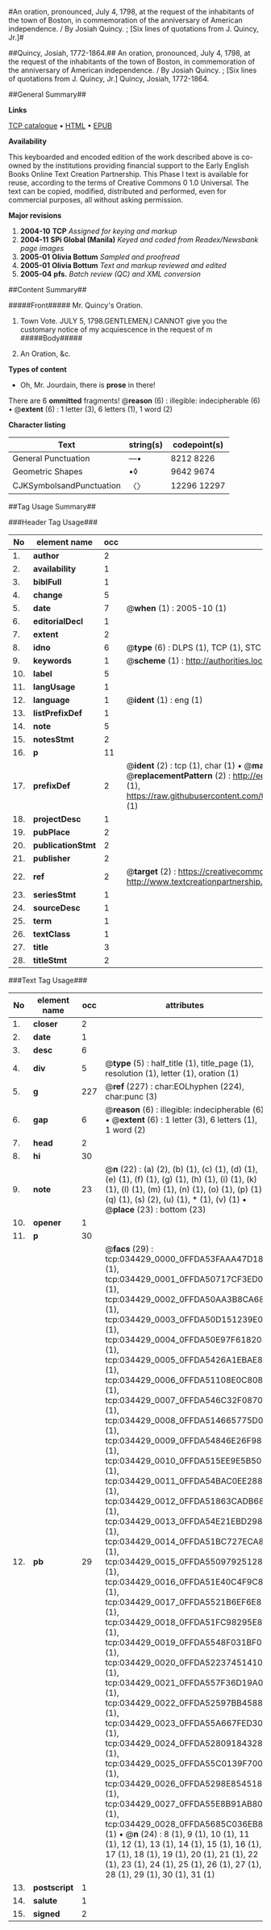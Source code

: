 #An oration, pronounced, July 4, 1798, at the request of the inhabitants of the town of Boston, in commemoration of the anniversary of American independence. / By Josiah Quincy. ; [Six lines of quotations from J. Quincy, Jr.]#

##Quincy, Josiah, 1772-1864.##
An oration, pronounced, July 4, 1798, at the request of the inhabitants of the town of Boston, in commemoration of the anniversary of American independence. / By Josiah Quincy. ; [Six lines of quotations from J. Quincy, Jr.]
Quincy, Josiah, 1772-1864.

##General Summary##

**Links**

[TCP catalogue](http://www.ota.ox.ac.uk/tcp/)  • 
[HTML](http://tei.it.ox.ac.uk/tcp/Texts-HTML/free/N25/N25888.html)  • 
[EPUB](http://tei.it.ox.ac.uk/tcp/Texts-EPUB/free/N25/N25888.epub)

**Availability**

This keyboarded and encoded edition of the
	       work described above is co-owned by the institutions
	       providing financial support to the Early English Books
	       Online Text Creation Partnership. This Phase I text is
	       available for reuse, according to the terms of Creative
	       Commons 0 1.0 Universal. The text can be copied,
	       modified, distributed and performed, even for
	       commercial purposes, all without asking permission.

**Major revisions**

1. __2004-10__ __TCP__ *Assigned for keying and markup*
1. __2004-11__ __SPi Global (Manila)__ *Keyed and coded from Readex/Newsbank page images*
1. __2005-01__ __Olivia Bottum__ *Sampled and proofread*
1. __2005-01__ __Olivia Bottum__ *Text and markup reviewed and edited*
1. __2005-04__ __pfs.__ *Batch review (QC) and XML conversion*

##Content Summary##

#####Front#####
Mr. Quincy's Oration.
1. Town Vote.
JULY 5, 1798.GENTLEMEN,I CANNOT give you the customary notice of my acquiescence in the request of m
#####Body#####

1. An Oration, &c.

**Types of content**

  * Oh, Mr. Jourdain, there is **prose** in there!

There are 6 **ommitted** fragments! 
 @__reason__ (6) : illegible: indecipherable (6)  •  @__extent__ (6) : 1 letter (3), 6 letters (1), 1 word (2)

**Character listing**


|Text|string(s)|codepoint(s)|
|---|---|---|
|General Punctuation|—•|8212 8226|
|Geometric Shapes|▪◊|9642 9674|
|CJKSymbolsandPunctuation|〈〉|12296 12297|

##Tag Usage Summary##

###Header Tag Usage###

|No|element name|occ|attributes|
|---|---|---|---|
|1.|__author__|2||
|2.|__availability__|1||
|3.|__biblFull__|1||
|4.|__change__|5||
|5.|__date__|7| @__when__ (1) : 2005-10 (1)|
|6.|__editorialDecl__|1||
|7.|__extent__|2||
|8.|__idno__|6| @__type__ (6) : DLPS (1), TCP (1), STC (1), NOTIS (1), IMAGE-SET (1), EVANS-CITATION (1)|
|9.|__keywords__|1| @__scheme__ (1) : http://authorities.loc.gov/ (1)|
|10.|__label__|5||
|11.|__langUsage__|1||
|12.|__language__|1| @__ident__ (1) : eng (1)|
|13.|__listPrefixDef__|1||
|14.|__note__|5||
|15.|__notesStmt__|2||
|16.|__p__|11||
|17.|__prefixDef__|2| @__ident__ (2) : tcp (1), char (1)  •  @__matchPattern__ (2) : ([0-9\-]+):([0-9IVX]+) (1), (.+) (1)  •  @__replacementPattern__ (2) : http://eebo.chadwyck.com/downloadtiff?vid=$1&page=$2 (1), https://raw.githubusercontent.com/textcreationpartnership/Texts/master/tcpchars.xml#$1 (1)|
|18.|__projectDesc__|1||
|19.|__pubPlace__|2||
|20.|__publicationStmt__|2||
|21.|__publisher__|2||
|22.|__ref__|2| @__target__ (2) : https://creativecommons.org/publicdomain/zero/1.0/ (1), http://www.textcreationpartnership.org/docs/. (1)|
|23.|__seriesStmt__|1||
|24.|__sourceDesc__|1||
|25.|__term__|1||
|26.|__textClass__|1||
|27.|__title__|3||
|28.|__titleStmt__|2||


###Text Tag Usage###

|No|element name|occ|attributes|
|---|---|---|---|
|1.|__closer__|2||
|2.|__date__|1||
|3.|__desc__|6||
|4.|__div__|5| @__type__ (5) : half_title (1), title_page (1), resolution (1), letter (1), oration (1)|
|5.|__g__|227| @__ref__ (227) : char:EOLhyphen (224), char:punc (3)|
|6.|__gap__|6| @__reason__ (6) : illegible: indecipherable (6)  •  @__extent__ (6) : 1 letter (3), 6 letters (1), 1 word (2)|
|7.|__head__|2||
|8.|__hi__|30||
|9.|__note__|23| @__n__ (22) : (a) (2), (b) (1), (c) (1), (d) (1), (e) (1), (f) (1), (g) (1), (h) (1), (i) (1), (k) (1), (l) (1), (m) (1), (n) (1), (o) (1), (p) (1), (q) (1), (s) (2), (u) (1), * (1), (v) (1)  •  @__place__ (23) : bottom (23)|
|10.|__opener__|1||
|11.|__p__|30||
|12.|__pb__|29| @__facs__ (29) : tcp:034429_0000_0FFDA53FAAA47D18 (1), tcp:034429_0001_0FFDA50717CF3ED0 (1), tcp:034429_0002_0FFDA50AA3B8CA68 (1), tcp:034429_0003_0FFDA50D151239E0 (1), tcp:034429_0004_0FFDA50E97F61820 (1), tcp:034429_0005_0FFDA5426A1EBAE8 (1), tcp:034429_0006_0FFDA51108E0C808 (1), tcp:034429_0007_0FFDA546C32F0870 (1), tcp:034429_0008_0FFDA514665775D0 (1), tcp:034429_0009_0FFDA54846E26F98 (1), tcp:034429_0010_0FFDA515EE9E5B50 (1), tcp:034429_0011_0FFDA54BAC0EE288 (1), tcp:034429_0012_0FFDA51863CADB68 (1), tcp:034429_0013_0FFDA54E21EBD298 (1), tcp:034429_0014_0FFDA51BC727ECA8 (1), tcp:034429_0015_0FFDA55097925128 (1), tcp:034429_0016_0FFDA51E40C4F9C8 (1), tcp:034429_0017_0FFDA5521B6EF6E8 (1), tcp:034429_0018_0FFDA51FC98295E8 (1), tcp:034429_0019_0FFDA5548F031BF0 (1), tcp:034429_0020_0FFDA52237451410 (1), tcp:034429_0021_0FFDA557F36D19A0 (1), tcp:034429_0022_0FFDA52597BB4588 (1), tcp:034429_0023_0FFDA55A667FED30 (1), tcp:034429_0024_0FFDA52809184328 (1), tcp:034429_0025_0FFDA55C0139F700 (1), tcp:034429_0026_0FFDA5298E854518 (1), tcp:034429_0027_0FFDA55E8B91AB80 (1), tcp:034429_0028_0FFDA5685C036EB8 (1)  •  @__n__ (24) : 8 (1), 9 (1), 10 (1), 11 (1), 12 (1), 13 (1), 14 (1), 15 (1), 16 (1), 17 (1), 18 (1), 19 (1), 20 (1), 21 (1), 22 (1), 23 (1), 24 (1), 25 (1), 26 (1), 27 (1), 28 (1), 29 (1), 30 (1), 31 (1)|
|13.|__postscript__|1||
|14.|__salute__|1||
|15.|__signed__|2||
